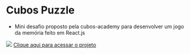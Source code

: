 <h1> Cubos Puzzle </h1>

- Mini desafio proposto pela cubos-academy para desenvolver um jogo da memória feito em React.js

<img src='https://i.imgur.com/I4h55mW.jpg'/>
<a href='https://cubos-puzzle-joaob1.vercel.app/'>Clique aqui para acessar o projeto</a>
